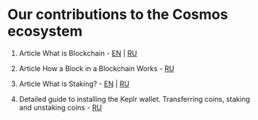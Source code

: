 # Our contributions to the Cosmos ecosystem

1. Article What is Blockchain - [EN](https://life-and-crypto.gitbook.io/life-and-crypto/life-and-crypto-en/guides-for-beginners/what-is-blockchain) | [RU](https://life-and-crypto.gitbook.io/life-and-crypto/gaidy-dlya-novichkov/chto-takoe-blokchein)

2. Article How a Block in a Blockchain Works - [RU](https://life-and-crypto.gitbook.io/life-and-crypto/gaidy-dlya-novichkov/kak-ustroen-blok-v-blokcheine)

3. Article What is Staking? - [EN](https://life-and-crypto.gitbook.io/life-and-crypto/life-and-crypto-en/guides-for-beginners/what-is-staking) | [RU](https://life-and-crypto.gitbook.io/life-and-crypto/gaidy-dlya-novichkov/chto-takoe-steiking)

4. Detailed guide to installing the Keplr wallet. Transferring coins, staking and unstaking coins - [RU](https://life-and-crypto.gitbook.io/life-and-crypto/gaidy-dlya-novichkov/editor)
